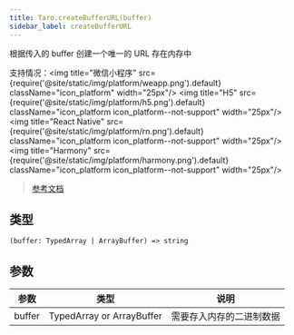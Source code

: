 ```yaml
---
title: Taro.createBufferURL(buffer)
sidebar_label: createBufferURL
---
```


根据传入的 buffer 创建一个唯一的 URL 存在内存中

支持情况：<img title="微信小程序" src={require('@site/static/img/platform/weapp.png').default} className="icon_platform" width="25px"/> <img title="H5" src={require('@site/static/img/platform/h5.png').default} className="icon_platform icon_platform--not-support" width="25px"/> <img title="React Native" src={require('@site/static/img/platform/rn.png').default} className="icon_platform icon_platform--not-support" width="25px"/> <img title="Harmony" src={require('@site/static/img/platform/harmony.png').default} className="icon_platform icon_platform--not-support" width="25px"/>

> [参考文档](https://developers.weixin.qq.com/miniprogram/dev/api/storage/wx.createBufferURL.html)

## 类型

```tsx
(buffer: TypedArray | ArrayBuffer) => string
```

## 参数

| 参数 | 类型 | 说明 |
| --- | --- | --- |
| buffer | TypedArray or ArrayBuffer | 需要存入内存的二进制数据 |
